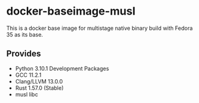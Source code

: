 # docker-baseimage-musl

This is a docker base image for multistage native binary build with Fedora 35 as its base.

## Provides

- Python 3.10.1 Development Packages
- GCC 11.2.1
- Clang/LLVM 13.0.0
- Rust 1.57.0 (Stable)
- musl libc

